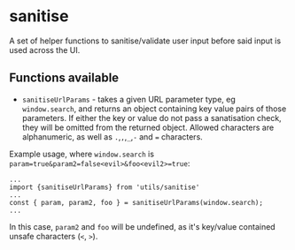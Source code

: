 # sanitise

A set of helper functions to sanitise/validate user input before said input is used across the UI.

## Functions available

- `sanitiseUrlParams` - takes a given URL parameter type, eg `window.search`, and returns an object containing key value pairs of those parameters. If either the key or value do not pass a sanatisation check, they will be omitted from the returned object. Allowed characters are alphanumeric, as well as `.`,`,`,`_`,`-` and `=` characters.

Example usage, where `window.search` is `param=true&param2=false<evil>&foo<evil2>=true`:

```
...
import {sanitiseUrlParams} from 'utils/sanitise'
...
const { param, param2, foo } = sanitiseUrlParams(window.search);
...

```

In this case, `param2` and `foo` will be undefined, as it's key/value contained unsafe characters (`<`, `>`).
